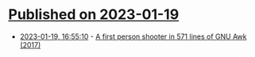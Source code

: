 # [Published on 2023-01-19](index.md)

* [2023-01-19, 16:55:10](https://news.ycombinator.com/item?id=34442528) - [A first person shooter in 571 lines of GNU Awk (2017)](https://github.com/TheMozg/awk-raycaster)

